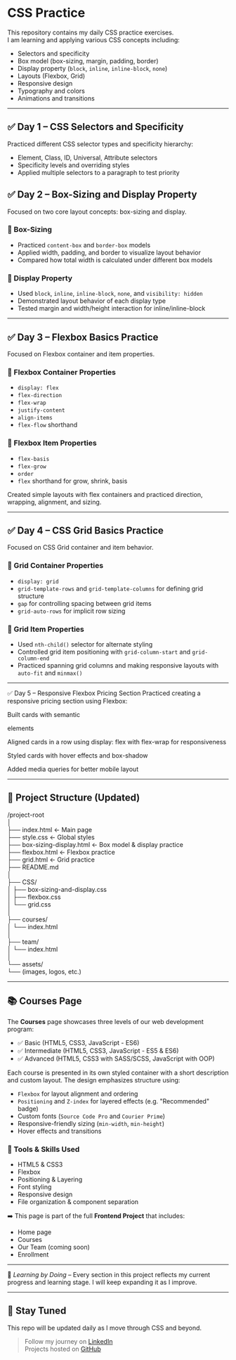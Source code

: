 # CSS Practice

This repository contains my daily CSS practice exercises.  
I am learning and applying various CSS concepts including:

- Selectors and specificity
- Box model (box-sizing, margin, padding, border)
- Display property (`block`, `inline`, `inline-block`, `none`)
- Layouts (Flexbox, Grid)
- Responsive design
- Typography and colors
- Animations and transitions

---

## ✅ Day 1 – CSS Selectors and Specificity

Practiced different CSS selector types and specificity hierarchy:

- Element, Class, ID, Universal, Attribute selectors
- Specificity levels and overriding styles
- Applied multiple selectors to a paragraph to test priority

## ✅ Day 2 – Box-Sizing and Display Property

Focused on two core layout concepts: box-sizing and display.

### 🧱 Box-Sizing

- Practiced `content-box` and `border-box` models
- Applied width, padding, and border to visualize layout behavior
- Compared how total width is calculated under different box models

### 🎯 Display Property

- Used `block`, `inline`, `inline-block`, `none`, and `visibility: hidden`
- Demonstrated layout behavior of each display type
- Tested margin and width/height interaction for inline/inline-block

---

## ✅ Day 3 – Flexbox Basics Practice

Focused on Flexbox container and item properties.

### 🧩 Flexbox Container Properties
- `display: flex`
- `flex-direction`
- `flex-wrap`
- `justify-content`
- `align-items`
- `flex-flow` shorthand

### 🎯 Flexbox Item Properties
- `flex-basis`
- `flex-grow`
- `order`
- `flex` shorthand for grow, shrink, basis

Created simple layouts with flex containers and practiced direction, wrapping, alignment, and sizing.

---

## ✅ Day 4 – CSS Grid Basics Practice

Focused on CSS Grid container and item behavior.

### 📐 Grid Container Properties
- `display: grid`
- `grid-template-rows` and `grid-template-columns` for defining grid structure
- `gap` for controlling spacing between grid items
- `grid-auto-rows` for implicit row sizing

### 🎯 Grid Item Properties
- Used `nth-child()` selector for alternate styling
- Controlled grid item positioning with `grid-column-start` and `grid-column-end`
- Practiced spanning grid columns and making responsive layouts with `auto-fit` and `minmax()`

---

✅ Day 5 – Responsive Flexbox Pricing Section
Practiced creating a responsive pricing section using Flexbox:

Built cards with semantic <article> elements

Aligned cards in a row using display: flex with flex-wrap for responsiveness

Styled cards with hover effects and box-shadow

Added media queries for better mobile layout

---

## 📂 Project Structure (Updated)
/project-root  
│  
├── index.html ← Main page  
├── style.css ← Global styles  
├── box-sizing-display.html ← Box model & display practice  
├── flexbox.html ← Flexbox practice  
├── grid.html ← Grid practice  
├── README.md  
│  
├── CSS/  
│   ├── box-sizing-and-display.css  
│   ├── flexbox.css  
│   └── grid.css  
│  
├── courses/  
│   └── index.html  
│  
├── team/  
│   └── index.html  
│  
└── assets/  
    └── (images, logos, etc.)

---

## 📚 Courses Page

The **Courses** page showcases three levels of our web development program:

- ✅ Basic (HTML5, CSS3, JavaScript - ES6)
- ✅ Intermediate (HTML5, CSS3, JavaScript - ES5 & ES6)
- ✅ Advanced (HTML5, CSS3 with SASS/SCSS, JavaScript with OOP)

Each course is presented in its own styled container with a short description and custom layout. The design emphasizes structure using:

- `Flexbox` for layout alignment and ordering
- `Positioning` and `Z-index` for layered effects (e.g. "Recommended" badge)
- Custom fonts (`Source Code Pro` and `Courier Prime`)
- Responsive-friendly sizing (`min-width`, `min-height`)
- Hover effects and transitions

### 🎨 Tools & Skills Used

- HTML5 & CSS3
- Flexbox
- Positioning & Layering
- Font styling
- Responsive design
- File organization & component separation

➡️ This page is part of the full **Frontend Project** that includes:
- Home page
- Courses
- Our Team (coming soon)
- Enrollment

---

🧠 *Learning by Doing* – Every section in this project reflects my current progress and learning stage. I will keep expanding it as I improve.


---

## 🚀 Stay Tuned

This repo will be updated daily as I move through CSS and beyond.  
> Follow my journey on [LinkedIn](https://www.linkedin.com/in/dejan-karaka%C5%A1evi%C4%87-169a0b215/)  
> Projects hosted on [GitHub](https://github.com/Dejan1999)
